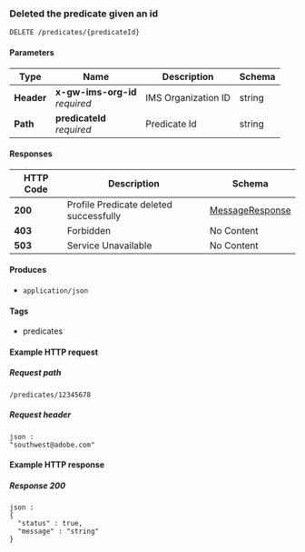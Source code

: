 
<a name="deletepredicateroute"></a>
### Deleted the predicate given an id
```
DELETE /predicates/{predicateId}
```


#### Parameters

|Type|Name|Description|Schema|
|---|---|---|---|
|**Header**|**x-gw-ims-org-id**  <br>*required*|IMS Organization ID|string|
|**Path**|**predicateId**  <br>*required*|Predicate Id|string|


#### Responses

|HTTP Code|Description|Schema|
|---|---|---|
|**200**|Profile Predicate deleted successfully|[MessageResponse](../definitions/MessageResponse.md#messageresponse)|
|**403**|Forbidden|No Content|
|**503**|Service Unavailable|No Content|


#### Produces

* `application/json`


#### Tags

* predicates


#### Example HTTP request

##### Request path
```
/predicates/12345678
```


##### Request header
```
json :
"southwest@adobe.com"
```


#### Example HTTP response

##### Response 200
```
json :
{
  "status" : true,
  "message" : "string"
}
```



